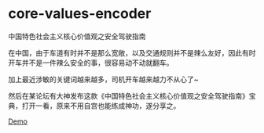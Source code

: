 # core-values-encoder
中国特色社会主义核心价值观之安全驾驶指南

在中国，由于车道有时并不是那么宽敞，以及交通规则并不是辣么友好，因此有时开车并不是一件辣么安全的事，很容易动不动就翻车。

加上最近涉敏的关键词越来越多，司机开车越来越力不从心了~

然后在某论坛有大神发布这款《中国特色社会主义核心价值观之安全驾驶指南》宝典，打开一看，原来不用自宫也能练成神功，遂分享之。

 [Demo](http://blog.sexy0769.com/core-values-encoder/index.html "Demo")
